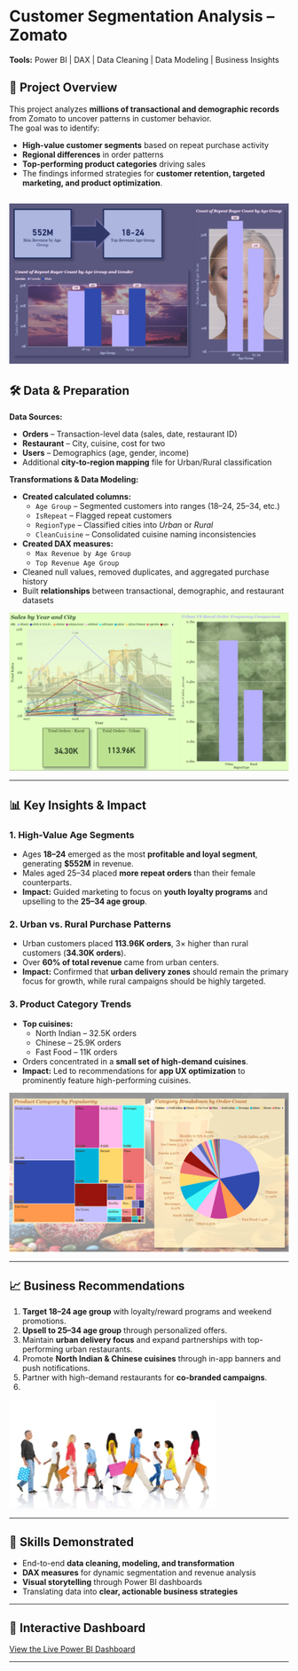 # Customer Segmentation Analysis – Zomato
**Tools:** Power BI | DAX | Data Cleaning | Data Modeling | Business Insights

## 📌 Project Overview
This project analyzes **millions of transactional and demographic records** from Zomato to uncover patterns in customer behavior.  
The goal was to identify:

- **High-value customer segments** based on repeat purchase activity
- **Regional differences** in order patterns
- **Top-performing product categories** driving sales
- The findings informed strategies for **customer retention, targeted marketing, and product optimization**.
  
![](<Screenshot 2025-08-12 134234.png>)
---

## 🛠 Data & Preparation

**Data Sources:**
- **Orders** – Transaction-level data (sales, date, restaurant ID)  
- **Restaurant** – City, cuisine, cost for two  
- **Users** – Demographics (age, gender, income)  
- Additional **city-to-region mapping** file for Urban/Rural classification  

**Transformations & Data Modeling:**
- **Created calculated columns:**
  - `Age Group` – Segmented customers into ranges (18–24, 25–34, etc.)
  - `IsRepeat` – Flagged repeat customers
  - `RegionType` – Classified cities into *Urban* or *Rural*
  - `CleanCuisine` – Consolidated cuisine naming inconsistencies
- **Created DAX measures:**
  - `Max Revenue by Age Group`
  - `Top Revenue Age Group`
- Cleaned null values, removed duplicates, and aggregated purchase history  
- Built **relationships** between transactional, demographic, and restaurant datasets

![](<Screenshot 2025-08-12 134249.png>)

---

## 📊 Key Insights & Impact

### 1. **High-Value Age Segments**
- Ages **18–24** emerged as the most **profitable and loyal segment**, generating **$552M** in revenue.
- Males aged 25–34 placed **more repeat orders** than their female counterparts.
- **Impact:** Guided marketing to focus on **youth loyalty programs** and upselling to the **25–34 age group**.

### 2. **Urban vs. Rural Purchase Patterns**
- Urban customers placed **113.96K orders**, 3× higher than rural customers (**34.30K orders**).
- Over **60% of total revenue** came from urban centers.
- **Impact:** Confirmed that **urban delivery zones** should remain the primary focus for growth, while rural campaigns should be highly targeted.

### 3. **Product Category Trends**
- **Top cuisines:**  
  - North Indian – 32.5K orders  
  - Chinese – 25.9K orders  
  - Fast Food – 11K orders
- Orders concentrated in a **small set of high-demand cuisines**.
- **Impact:** Led to recommendations for **app UX optimization** to prominently feature high-performing cuisines.

![](<Screenshot 2025-08-12 134300.png>)

---

## 📈 Business Recommendations
1. **Target 18–24 age group** with loyalty/reward programs and weekend promotions.
2. **Upsell to 25–34 age group** through personalized offers.
3. Maintain **urban delivery focus** and expand partnerships with top-performing urban restaurants.
4. Promote **North Indian & Chinese cuisines** through in-app banners and push notifications.
5. Partner with high-demand restaurants for **co-branded campaigns**.
6. 
![](<Screenshot 2025-08-12 150209.png>)

---
## 🚀 Skills Demonstrated
- End-to-end **data cleaning, modeling, and transformation**
- **DAX measures** for dynamic segmentation and revenue analysis
- **Visual storytelling** through Power BI dashboards
- Translating data into **clear, actionable business strategies**

---
## 🔗 Interactive Dashboard
[View the Live Power BI Dashboard](LINK_TO_DASHBOARD)

---
